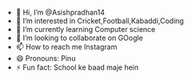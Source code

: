 - 👋 Hi, I’m @Asishpradhan14
- 👀 I’m interested in Cricket,Football,Kabaddi,Coding
- 🌱 I’m currently learning Computer science
- 💞️ I’m looking to collaborate on GOogle
- 📫 How to reach me Instagram
- 😄 Pronouns: Pinu
- ⚡ Fun fact: School ke baad maje hein

<!---
Asishpradhan14/Asishpradhan14 is a ✨ special ✨ repository because its `README.md` (this file) appears on your GitHub profile.
You can click the Preview link to take a look at your changes.
--->
